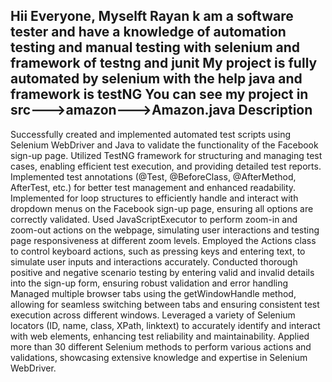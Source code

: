 Hii Everyone, Myselft Rayan k am a software tester and have a knowledge of automation testing and manual testing with selenium and framework of testng and junit
My project is fully automated by selenium with the help java and framework is testNG 
You can see my project in src--->amazon--->Amazon.java
Description
--------
Successfully created and implemented automated test scripts using Selenium WebDriver and Java to validate the functionality of the Facebook sign-up page.
Utilized TestNG framework for structuring and managing test cases, enabling efficient test execution, and providing detailed test reports.
Implemented test annotations (@Test, @BeforeClass, @AfterMethod, AfterTest, etc.) for better test management and enhanced readability.
Implemented for loop structures to efficiently handle and interact with dropdown menus on the Facebook sign-up page, ensuring all options are correctly validated.
Used JavaScriptExecutor to perform zoom-in and zoom-out actions on the webpage, simulating user interactions and testing page responsiveness at different zoom levels.
Employed the Actions class to control keyboard actions, such as pressing keys and entering text, to simulate user inputs and interactions accurately.
Conducted thorough positive and negative scenario testing by entering valid and invalid details into the sign-up form, ensuring robust validation and error handling
Managed multiple browser tabs using the getWindowHandle method, allowing for seamless switching between tabs and ensuring consistent test execution across different windows.
Leveraged a variety of Selenium locators (ID, name, class, XPath, linktext) to accurately identify and interact with web elements, enhancing test reliability and maintainability.
Applied more than 30 different Selenium methods to perform various actions and validations, showcasing extensive knowledge and expertise in Selenium WebDriver.
